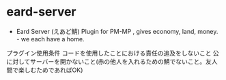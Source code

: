 # eard-server
- Eard Server (えあど鯖)
Plugin for PM-MP , gives economy, land, money. - we each have a home.

プラグイン使用条件
コードを使用したことにおける責任の追及をしないこと
公に対してサーバーを開かないこと(赤の他人を入れるための鯖でないこと。友人間で楽しむためであればOK)
